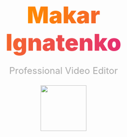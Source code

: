 <p align="center">
  <span style="font-size:60px; background: linear-gradient(90deg, #ff8a00, #e52e71); -webkit-background-clip: text; color: transparent; font-weight: 900;">
    Makar Ignatenko
  </span>
</p>
<p align="center" style="font-size:24px; color:#aaaaaa;">
  Professional Video Editor
</p>
<p align="center">
  <img src="https://media.giphy.com/media/26BRQTezZrKak4BeE/giphy.gif" width="120"/>
</p>
